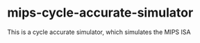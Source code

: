 mips-cycle-accurate-simulator
=============================

This is a cycle accurate simulator, which simulates the MIPS ISA
